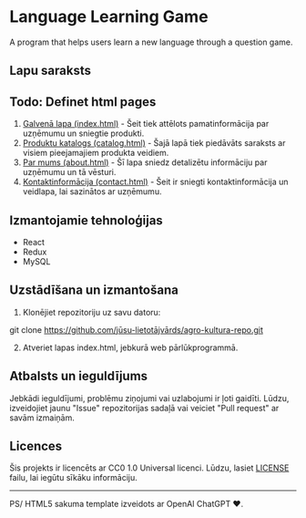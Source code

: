 # Language Learning Game

A program that helps users learn a new language through a question game.

## Lapu saraksts

## Todo: Definet html pages
1. [Galvenā lapa (index.html)](index.html) - Šeit tiek attēlots pamatinformācija par uzņēmumu un sniegtie produkti.
2. [Produktu katalogs (catalog.html)](catalog.html) - Šajā lapā tiek piedāvāts saraksts ar visiem pieejamajiem produkta veidiem.
3. [Par mums (about.html)](about.html) - Šī lapa sniedz detalizētu informāciju par uzņēmumu un tā vēsturi.
4. [Kontaktinformācija (contact.html)](contact.html) - Šeit ir sniegti kontaktinformācija un veidlapa, lai sazinātos ar uzņēmumu.

## Izmantojamie tehnoloģijas

- React
- Redux
- MySQL

## Uzstādīšana un izmantošana

1. Klonējiet repozitoriju uz savu datoru:

git clone https://github.com/jūsu-lietotājvārds/agro-kultura-repo.git


2. Atveriet lapas index.html, jebkurā web pārlūkprogrammā.

## Atbalsts un ieguldījums

Jebkādi ieguldījumi, problēmu ziņojumi vai uzlabojumi ir ļoti gaidīti. Lūdzu, izveidojiet jaunu "Issue" repozitorijas sadaļā vai veiciet "Pull request" ar savām izmaiņām.

## Licences

Šis projekts ir licencēts ar CC0 1.0 Universal licenci. Lūdzu, lasiet [LICENSE](LICENSE) failu, lai iegūtu sīkāku informāciju.

---
PS/ HTML5 sakuma template izveidots ar  OpenAI ChatGPT ❤️.
